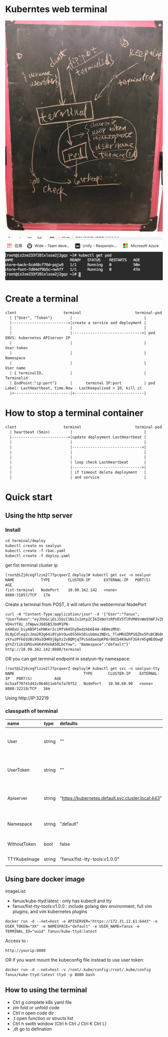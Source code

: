 # Kuberntes web terminal

![](./terminal.jpeg)

![](./show-terminal.png)

# Create a terminal
```
clent                     terminal                        terminal-pod
  | {"User", "Token"}        |                                |
  |------------------------->|create a service and deployment |
  |                          |                                |
  |                          |------------------------------->| pod ENVS: kubernetes APIserver IP
  |                          |                                |           User token
  |                          |                                |           Namespace
  |                          |                                |           User name
  | { terminalID,            |                                |           Terminelid
  | EndPoint:"ip:port"}      |      terminal IP:port          | pod Label: LastHeartbeat, time.Now - LastKeepalived > 10, kill it          
  |<-------------------------|<-------------------------------|           
```

# How to stop a terminal container

```
clent                     terminal                        terminal-pod
  | heartbeat (5min)         |                                |
  |------------------------->|update deployment LastHeartbeat |
  |                          |                                |
  |                          |------------------------------->| 
  |                          |                                | 
  |                          |                                | 
  |                          | loop check LastHeartbeat       | 
  |                          |------------------------------->| 
  |                          | if timeout delete deployment   |          
  |                          | and service                    |           
```

# Quick start
## Using the http server
### Install
```
cd terminal/deploy
kubectl create ns sealyun
kubectl create -f rbac.yaml
kubectl create -f deploy.yaml
```

get fist terminal cluster ip

```
[root@iZj6cegflzze2l7fpcqoerZ deploy]# kubectl get svc -n sealyun
NAME            TYPE        CLUSTER-IP      EXTERNAL-IP   PORT(S)          AGE
fist-terminal   NodePort    10.99.162.142   <none>        8080:31857/TCP   17m
```

Create a terminal from POST, it will return the webterminal NodePort
```
curl -H "Content-Type:application/json" -d '{"User":"fanux", "UserToken":"eyJhbGciOiJSUzI1NiIsImtpZCI6IkNnYzRPVEV5TlRVM0VnWm5hWFJvZFdJIn0.eyJpc3MiOiJodHRwczovL2Zpc3Quc2VhbHl1bi5zdmMuY2x1c3Rlci5sb2NhbDo4MDgwIiwic3ViIjoiQ2djNE9URXlOVFUzRWdabmFYUm9kV0kiLCJhdWQiOiJzZWFseXVuLWZpc3QiLCJleHAiOjE1NTE3MTgzMTgsImlhdCI6MTU1MTM1ODMxOCwiZW1haWwiOiJmaHRqb2JAaG90bWFpbC5jb20iLCJlbWFpbF92ZXJpZmllZCI6dHJ1ZSwiZ3JvdXBzIjpbImRldiIsInRlc3QiXSwibmFtZSI6ImZhbnV4In0.N8YjE5CqhpPHbtpmNxWIuyIii-VD4vYf8i_JfWpwvJ68SB5JbUM1PN-nXH8xU_biyAB5P1ehNKer2ciMfVA45hyDedzkb6E4A-6B0ezMhU-OL9pCdleq2cJma2R3g64i0YybtQuoOS56kS0isbbmx2NDcL_fluMRdZRPS0Zbx5Pu8CBb60ChXj8r7-zkYuzPFkO1UBi99a3QHR9jBpXz2vBQMjqTPcGddaeUpKP6r80Ib4K9whF3U4rH5gNEOGwgMTe_V4PnEdQ3JbIIiqNJPqIisgxT_HBUqIzHtY3Vsxkjzr2Sj5v0ZWV-gYnZr1ib1bM1uXGK4VOebA5DLbCYaw", "Namespace":"default"}' http://10.99.162.142:8080/terminal
```

OR you can get terminal endpoint in sealyun-tty namespace:
```
[root@iZj6cegflzze2l7fpcqoerZ deploy]# kubectl get svc -n sealyun-tty
NAME                               TYPE       CLUSTER-IP    EXTERNAL-IP   PORT(S)          AGE
bc5aaf70741d41c0b4011ebfe7a70f52   NodePort   10.98.60.90   <none>        8080:32219/TCP   16m
```

Using http://IP:32219

###  classpath of terminal

| name | type | defaults | Description|
| :--- | :---  | :---| :---|
| User | string | "" |  user name of k8s cluster , when WithoutToken is false |
| UserToken | string | "" |  user token of k8s cluster , when WithoutToken is false|
| Apiserver | string | "https://kubernetes.default.svc.cluster.local:443" | web-termianl controll k8s cluster,k8s apiserver address |
| Namespace | string | "default" | default controller k8s cluster namespace |
| WithoutToken | bool | false | without user token access k8s |
| TTYKubeImage | string | "fanux/fist-tty-tools:v1.0.0" | default of tty images  |



## Using bare docker image
imageList:

* fanux/kube-ttyd:latest : only has kubectl and tty
* fanux/fist-tty-tools:v1.0.0 : include golang dev environment, full vim plugins, and vim kubernetes plugins

```
docker run -d --net=host -e APISERVER="https://172.31.12.61:6443" -e USER_TOKEN="XX" -e NAMESPACE="default" -e USER_NAME=fanux -e TERMINAL_ID="uuid" fanux/kube-ttyd:latest
```
Access to :

```
http://yourip:8080
```

OR if you want mount the kubeconfig file instead to use user token:

```
docker run -d --net=host -v /root/.kube/config:/root/.kube/config fanux/kube-ttyd:latest ttyd -p 8080 bash
```
## How to using the terminal
* Ctrl g   complete k8s yaml file
* zm         fold or unfold code
* Ctrl n   open code dir 
* ,t       open function or structs list
* Ctrl h   swith window  (Ctrl h     Ctrl J   Ctrl K  Ctrl L)
* ,dt      go to defination

